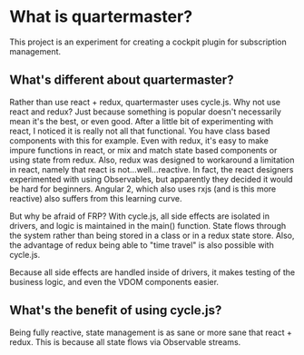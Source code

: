 # What is quartermaster?

This project is an experiment for creating a cockpit plugin for subscription management.  

## What's different about quartermaster?

Rather than use react + redux, quartermaster uses cycle.js.  Why not use react and redux?  Just because something is 
popular doesn't necessarily mean it's the best, or even good. After a little bit of experimenting with react, I noticed
it is really not all that functional.  You have class based components with this for example. Even with redux, it's easy
to make impure functions in react, or mix and match state based components or using state from redux.  Also, redux was
designed to workaround a limitation in react, namely that react is not...well...reactive.  In fact, the react designers
experimented with using Observables, but apparently they decided it would be hard for beginners.  Angular 2, which also
uses rxjs (and is this more reactive) also suffers from this learning curve.

But why be afraid of FRP? With cycle.js, all side effects are isolated in drivers, and logic is maintained in the main()
function.  State flows through the system rather than being stored in a class or in a redux state store.  Also, the 
advantage of redux being able to "time travel" is also possible with cycle.js.  

Because all side effects are handled inside of drivers, it makes testing of the business logic, and even the VDOM
components easier.

## What's the benefit of using cycle.js?

Being fully reactive, state management is as sane or more sane that react + redux.  This is because all state flows 
via Observable streams.